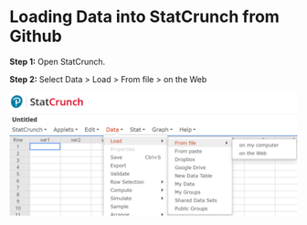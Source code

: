 # Loading Data into StatCrunch from Github

<b>Step 1:</b>  Open StatCrunch.

<b>Step 2:</b>  Select Data > Load > From file > on the Web

![](StatCrunch1.png)


